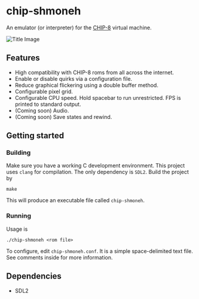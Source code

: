 # chip-shmoneh
An emulator (or interpreter) for the [CHIP-8](https://en.wikipedia.org/wiki/CHIP-8) virtual machine.

![Title Image](https://ysfm.co.il/c1.gif)

## Features
* High compatibility with CHIP-8 roms from all across the internet.
* Enable or disable quirks via a configuration file.
* Reduce graphical flickering using a double buffer method.
* Configurable pixel grid.
* Configurable CPU speed. Hold spacebar to run unrestricted. FPS is printed to standard output.
* (Coming soon) Audio.
* (Coming soon) Save states and rewind.


## Getting started
### Building
Make sure you have a working C development environment. This project uses `clang` for compilation. 
The only dependency is `SDL2`.
Build the project by
```shell
make
```
This will produce an executable file called `chip-shmoneh`.

### Running
Usage is
```shell
./chip-shmoneh <rom file>
```
To configure, edit `chip-shmoneh.conf`. It is a simple space-delimited text file. See comments inside for more information.

## Dependencies
* SDL2

